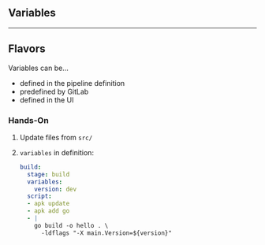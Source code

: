 <!-- .slide: id="gitlab_variables" class="vertical-center" -->

<i class="fa-duotone fa-square-root-variable fa-8x fa-duotone-colors" style="float: right; color: grey;"></i>

## Variables

---

## Flavors

Variables can be...

- defined in the pipeline definition
- predefined by GitLab
- defined in the UI

### Hands-On

1. Update files from `src/`
1. `variables` in definition:

    ```yaml
    build:
      stage: build
      variables:
        version: dev
      script:
      - apk update
      - apk add go
      - |
        go build -o hello . \
          -ldflags "-X main.Version=${version}"
    ```
